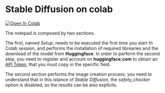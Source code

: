 # Stable Diffusion on colab

[![Open In Colab](https://colab.research.google.com/assets/colab-badge.svg)](https://colab.research.google.com/github/andreafortuna/stable-diffusion-colab/blob/main/stable-diffusion.ipynb)

The notepad is composed by two sections.

The first, named *Setup*, needs to be executed the first time you start th Colab session, and performs the installation of required librearies and the download of the model from **Huggingface**. In order to perform the second step, you need to register and account on **huggingface.com** to obtain an [API Token](https://huggingface.co/settings/tokens), that you must copy in the specific field.

The second section performs the image creation process: you need to understand that in this istance of *Stable Diffusion*, the *safety_checker* option is disabled, so the results can be also explicits.
